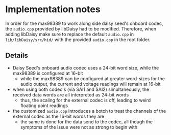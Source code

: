 # Implementation notes

In order for the max98389 to work along side daisy seed's onboard codec, the `audio.cpp` provided by libDaisy had to be modified. Therefore, when adding libDaisy make sure to replace the default `audio.cpp` in `lib/libDaisy/src/hid/` with the provided `audio.cpp` in the root folder.

## Details
- Daisy Seed's onboard audio codec uses a 24-bit word size, while the max98389 is configured at 16-bit
    - while the max98389 can be configured at greater word-sizes for the audio output, the current and voltage readings will remain at 16-bit
- when using both codec's (via SAI1 and SAI2) simultaneously, the received data words are all interpreted as 24-bit words
    - thus, the scaling for the external codec is off, leading to weird floating point readings
- the customized `audio.cpp` introduces a botch to treat the channels of the external codec as the 16-bit words they are
    - the same is done for the data send to the codec, all though the symptoms of the issue were not as strong to begin with